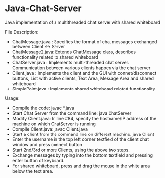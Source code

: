 # Java-Chat-Server
Java implementation of a multithreaded chat server with shared whiteboard

File Description:

- ChatMessage.java : Specifies the format of chat messages exchanged between Client <-> Server
- ChatMessage2.java: Extends ChatMessage class, describes functionality related to shared whiteboard
- ChatServer.java  : Implements multi-threaded chat server. Communication between various clients happen via the chat server
- Client.java      : Implements the client and the GUI with connet/disconnect buttons, List with active clients, Text Area, Message Area and shared whiteboard
- SimplePaint.java : Implements shared whiteboard related functionality

Usage:
- Compile the code: javac *.java
- Start Chat Server from the command line: java ChatServer
- Modify Client.java: In line #84, specify the hostname/IP address of the machine on which  ChatServer is running
- Compile Client.java: javac Client.java 
- Start a client from the command line on different machine: java Client 
- Enter the username in the top left corner textfield of the client chat window and press connect button
- Start 2nd/3rd or more Clients, using the above two steps.
- Exchange messages by typing into the bottom textfield and pressing enter button of keyboard.
- For shared whiteboard, press and drag the mouse in the white area below the text area.  
